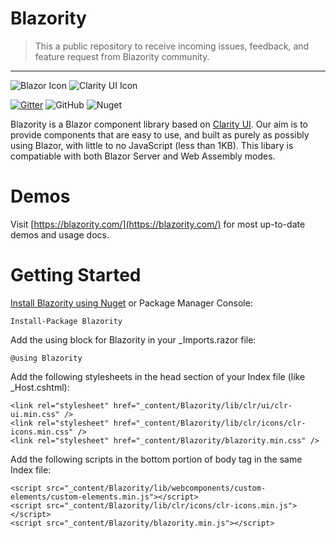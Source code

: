 # Blazority
> This a public repository to receive incoming issues, feedback, and feature request from Blazority community.


-----

![Blazor Icon](https://img.stackshare.io/service/8436/BrandBlazor_nohalo_1000x.png) ![Clarity UI Icon](https://img.stackshare.io/service/7683/PLsb-YNy_400x400.jpg)

[![Gitter](https://badges.gitter.im/blazority/support.svg)](https://gitter.im/blazority/support?utm_source=badge&utm_medium=badge&utm_campaign=pr-badge)
![GitHub](https://img.shields.io/github/license/karan-kang/blazority-public)
![Nuget](https://img.shields.io/nuget/v/blazority)


Blazority is a Blazor component library based on [Clarity UI](https://clarity.design/). Our aim is to provide components that are easy to use, and built as purely as possibly using Blazor, with little to no JavaScript (less than 1KB). This libary is compatiable with both Blazor Server and Web Assembly modes.

# Demos
Visit [https://blazority.com/](https://blazority.com/) for most up-to-date demos and usage docs.

# Getting Started

[Install Blazority using Nuget](https://www.nuget.org/packages/Blazority/) or Package Manager Console: 
```
Install-Package Blazority
```

Add the using block for Blazority in your _Imports.razor file:
```
@using Blazority
```

Add the following stylesheets in the head section of your Index file (like _Host.cshtml):

```
<link rel="stylesheet" href="_content/Blazority/lib/clr/ui/clr-ui.min.css" />
<link rel="stylesheet" href="_content/Blazority/lib/clr/icons/clr-icons.min.css" />
<link rel="stylesheet" href="_content/Blazority/blazority.min.css" />
```

Add the following scripts in the bottom portion of body tag in the same Index file:
```
<script src="_content/Blazority/lib/webcomponents/custom-elements/custom-elements.min.js"></script>
<script src="_content/Blazority/lib/clr/icons/clr-icons.min.js"></script>
<script src="_content/Blazority/blazority.min.js"></script>
```

